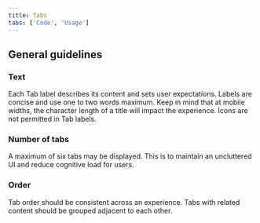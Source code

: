 ```yaml
---
title: Tabs
tabs: ['Code', 'Usage']
---
```


## General guidelines

### Text

Each Tab label describes its content and sets user expectations. Labels are concise and use one to two words maximum. Keep in mind that at mobile widths, the character length of a title will impact the experience. Icons are not permitted in Tab labels.

### Number of tabs

A maximum of six tabs may be displayed. This is to maintain an uncluttered UI and reduce cognitive load for users.

### Order

Tab order should be consistent across an experience. Tabs with related content should be grouped adjacent to each other.
